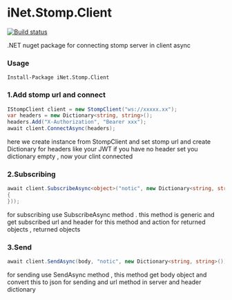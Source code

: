 # iNet.Stomp.Client

[![Build status](https://ci.appveyor.com/api/projects/status/166elreftg7pc62g?svg=true)](https://ci.appveyor.com/project/mrmohande3/inet-stomp-client)

.NET nuget package for connecting stomp server in client async

### Usage
    Install-Package iNet.Stomp.Client
    
### 1.Add stomp url and connect
```C#
IStompClient client = new StompClient("ws://xxxxx.xx");
var headers = new Dictionary<string, string>();
headers.Add("X-Authorization", "Bearer xxx");
await client.ConnectAsync(headers);
```
here we create instance from StompClient and set stomp url and create Dictionary for headers like your JWT if you have no header set you dictionary empty , now your clint connected
### 2.Subscribing
```C#
await client.SubscribeAsync<object>("notic", new Dictionary<string, string>(), ((sender, dto) =>
{
}));
```
for subscribing use SubscribeAsync method . this method is generic and get subscribed url and header for this method and action for returned objects , returned objects 

### 3.Send
```C#
await client.SendAsync(body, "notic", new Dictionary<string, string>());
```
for sending use SendAsync method , this method get body object and convert this to json for sending and url method in server and header dictionary 
